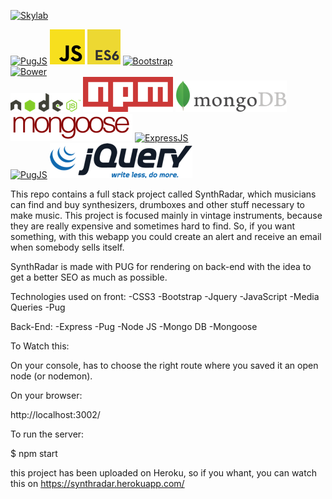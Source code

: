 [![Skylab](https://github.com/MarioTerron/logo-images/blob/master/logos/skylab-128.png)](http://www.skylabcoders.com/)  

[![PugJS](https://github.com/MarioTerron/logo-images/blob/master/logos/pug.png)](http://www.pugjs.org/)
[![JavaScript](https://github.com/MarioTerron/logo-images/blob/master/logos/js.png)](http://www.w3.org/)
[![ES6](https://github.com/MarioTerron/logo-images/blob/master/logos/es6.png)](http://www.ecma-international.org/ecma-262/6.0/)
[![Bootstrap](https://github.com/MarioTerron/logo-images/blob/master/logos/bootstrap.png)](http://getbootstrap.com/)  
[![Bower](https://github.com/MarioTerron/logo-images/blob/master/logos/bower.png)](http://bower.io/)  
[![NodeJS](https://github.com/MarioTerron/logo-images/blob/master/logos/nodejs.png)](https://nodejs.org/)
[![npm](https://github.com/MarioTerron/logo-images/blob/master/logos/npm.png)](https://www.npmjs.com/)
[![MongoDB](https://github.com/MarioTerron/logo-images/blob/master/logos/mongodb.png)](https://www.mongodb.com/)
[![Mongoose](https://github.com/MarioTerron/logo-images/blob/master/logos/mongoose.png)](https://www.mongoosejs.com/)
[![ExpressJS](https://github.com/MarioTerron/logo-images/blob/master/logos/expressjs.png)](http://www.expressjs.com/)  
[![PugJS](https://github.com/MarioTerron/logo-images/blob/master/logos/pug.png)](http://www.pugjs.org/)
[![jQuery](https://github.com/MarioTerron/logo-images/blob/master/logos/jquery.png)](http://jquery.com/)  


This repo contains a full stack project called SynthRadar, which musicians can find and buy synthesizers, drumboxes and other stuff necessary to make music. This project is focused mainly in vintage instruments, because they are really expensive and sometimes hard to find. So, if you want something, with this webapp you could create an alert and receive an email when somebody sells itself.

SynthRadar is made with PUG for rendering on back-end with the idea to get a better SEO as much as possible.

Technologies used on front: 
-CSS3
-Bootstrap 
-Jquery
-JavaScript
-Media Queries
-Pug

Back-End:
-Express
-Pug
-Node JS
-Mongo DB
-Mongoose


To Watch this:


On your console, has to choose the right route where you saved it an open
node (or nodemon).

On your browser:

http://localhost:3002/

To run the server:

$ npm start


this project has been uploaded on Heroku, so if you whant, you can watch this on https://synthradar.herokuapp.com/